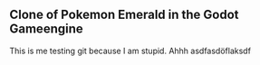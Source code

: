 ## Clone of Pokemon Emerald in the Godot Gameengine

This is me testing git because I am stupid.
Ahhh
asdfasdöflaksdf
